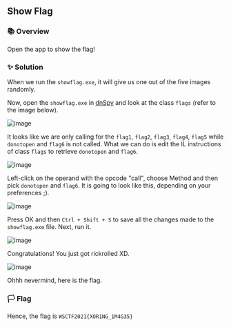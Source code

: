 ## Show Flag

### 📚 Overview

Open the app to show the flag!

### ✨ Solution

When we run the `showflag.exe`, it will give us one out of the five images randomly.

Now, open the `showflag.exe` in [dnSpy](https://github.com/dnSpy/dnSpy) and look at the class `flags` (refer to the image below).

![image](https://github.com/rydzze/CTF_Write-up/assets/86187059/ce1d125e-ef33-4e8d-a962-92c56534009b)

It looks like we are only calling for the `flag1`, `flag2`, `flag3`, `flag4`, `flag5` while `donotopen` and `flag6` is not called.
What we can do is edit the IL instructions of class `flags` to retrieve `donotopen` and `flag6`.  

![image](https://github.com/rydzze/CTF_Write-up/assets/86187059/6760e6be-1585-4fb6-a144-5aecfaaf5059)

Left-click on the operand with the opcode "call", choose Method and then pick `donotopen` and `flag6`.
It is going to look like this, depending on your preferences ;).

![image](https://github.com/rydzze/CTF_Write-up/assets/86187059/570ce2fe-aa42-4558-913d-24f766f09d85)

Press OK and then `Ctrl + Shift + S` to save all the changes made to the `showflag.exe` file. Next, run it.

![image](https://github.com/rydzze/CTF_Write-up/assets/86187059/79de8aa3-cbc7-4070-a5ae-33dd47aabff9)

Congratulations! You just got rickrolled XD.

![image](https://github.com/rydzze/CTF_Write-up/assets/86187059/5641da5d-c298-4d2b-b7bf-96d66d09f6de)

Ohhh nevermind, here is the flag.

### 🏳️ Flag

Hence, the flag is `WSCTF2021{XOR1NG_1M4G35}`
